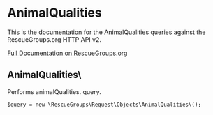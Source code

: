 # AnimalQualities

This is the documentation for the AnimalQualities queries against the RescueGroups.org HTTP API v2.

[Full Documentation on RescueGroups.org](https://userguide.rescuegroups.org/display/APIDG/Object+definitions#Objectdefinitions-animalQualities)

## AnimalQualities\

Performs animalQualities. query.

    $query = new \RescueGroups\Request\Objects\AnimalQualities\();


